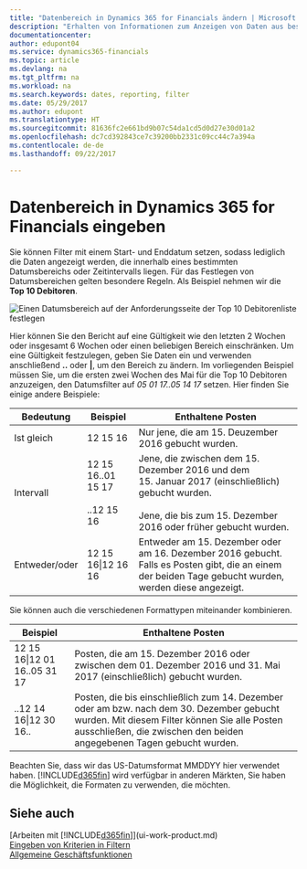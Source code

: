 ```yaml
---
title: "Datenbereich in Dynamics 365 for Financials ändern | Microsoft Docs"
description: "Erhalten von Informationen zum Anzeigen von Daten aus bestimmten Zeiträumen mithilfe von Dynamics 365 for Financials."
documentationcenter: 
author: edupont04
ms.service: dynamics365-financials
ms.topic: article
ms.devlang: na
ms.tgt_pltfrm: na
ms.workload: na
ms.search.keywords: dates, reporting, filter
ms.date: 05/29/2017
ms.author: edupont
ms.translationtype: HT
ms.sourcegitcommit: 81636fc2e661bd9b07c54da1cd5d0d27e30d01a2
ms.openlocfilehash: dc7cd392843ce7c39200bb2331c09cc44c7a394a
ms.contentlocale: de-de
ms.lasthandoff: 09/22/2017

---
```

# <a name="entering-date-ranges-in-dynamics-365-for-financials"></a>Datenbereich in Dynamics 365 for Financials eingeben
Sie können Filter mit einem Start- und Enddatum setzen, sodass lediglich die Daten angezeigt werden, die innerhalb eines bestimmten Datumsbereichs oder Zeitintervalls liegen. Für das Festlegen von Datumsbereichen gelten besondere Regeln. Als Beispiel nehmen wir die **Top 10 Debitoren**.

![Einen Datumsbereich auf der Anforderungsseite der Top 10 Debitorenliste festlegen](./media/ui-enter-date-ranges/customer-top10-list.png)

Hier können Sie den Bericht auf eine Gültigkeit wie den letzten 2 Wochen oder insgesamt 6 Wochen oder einen beliebigen Bereich einschränken. Um eine Gültigkeit festzulegen, geben Sie Daten ein und verwenden anschließend **..** oder **|**, um den Bereich zu ändern. Im vorliegenden Beispiel müssen Sie, um die ersten zwei Wochen des Mai für die Top 10 Debitoren anzuzeigen, den Datumsfilter auf *05 01 17..05 14 17* setzen.
Hier finden Sie einige andere Beispiele:

| Bedeutung | Beispiel | Enthaltene Posten |
|---|---|---|
|Ist gleich| 12 15 16 |Nur jene, die am 15. Deuzember 2016 gebucht wurden.|
|Intervall| 12 15 16..01 15 17<br /><br />..12 15 16|Jene, die zwischen dem 15. Dezember 2016 und dem 15. Januar 2017 (einschließlich) gebucht wurden.<br /><br />Jene, die bis zum 15. Dezember 2016 oder früher gebucht wurden.|
|Entweder/oder|12 15 16&#124;12 16 16|Entweder am 15. Dezember oder am 16. Dezember 2016 gebucht. Falls es Posten gibt, die an einem der beiden Tage gebucht wurden, werden diese angezeigt.|

Sie können auch die verschiedenen Formattypen miteinander kombinieren.

| Beispiel | Enthaltene Posten |
|---|---|
|12 15 16&#124;12 01 16..05 31 17 | Posten, die am 15. Dezember 2016 oder zwischen dem 01. Dezember 2016 und 31. Mai 2017 (einschließlich) gebucht wurden. |
|..12 14 16&#124;12 30 16.. | Posten, die bis einschließlich zum 14. Dezember oder am bzw. nach dem 30. Dezember gebucht wurden. Mit diesem Filter können Sie alle Posten ausschließen, die zwischen den beiden angegebenen Tagen gebucht wurden. |

Beachten Sie, dass wir das US-Datumsformat MMDDYY hier verwendet haben. [!INCLUDE[d365fin](includes/d365fin_md.md)] wird verfügbar in anderen Märkten, Sie haben die Möglichkeit, die Formaten zu verwenden, die möchten.

## <a name="see-also"></a>Siehe auch
[Arbeiten mit [!INCLUDE[d365fin](includes/d365fin_long_md.md)]](ui-work-product.md)  
[Eingeben von Kriterien in Filtern](ui-enter-criteria-filters.md)  
[Allgemeine Geschäftsfunktionen](ui-across-business-areas.md)

